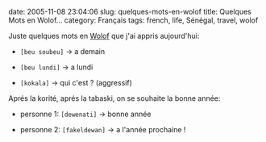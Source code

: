 date: 2005-11-08 23:04:06
slug: quelques-mots-en-wolof
title: Quelques Mots en Wolof...
category: Français
tags: french, life, Sénégal, travel, wolof

Juste quelques mots en [Wolof](http://fr.wikipedia.org/wiki/Wolof) que j'ai appris aujourd'hui:

  * `[beu soubeu]` -> a demain

  * `[beu lundi]` -> a lundi

  * `[kokala]` -> qui c'est ? (aggressif)

Aprés la korité, aprés la tabaski, on se souhaite la bonne année:

  * personne 1: `[dewenati]` -> bonne année

  * personne 2: `[fakeldewan]` -> a l'année prochaine !

